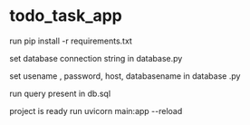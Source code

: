 # todo_task_app

run 
pip install -r requirements.txt

set database connection string in database.py

set 
usename , password, host, databasename in database .py

run query present in db.sql

project is ready
run uvicorn main:app --reload
